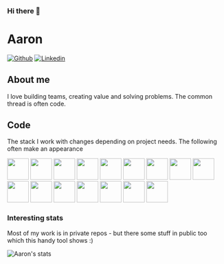 ### Hi there 👋

# Aaron

[![Github](https://img.shields.io/github/followers/anotherstarburst?label=Follow&style=social)](https://github.com/anotherstarburst)
[![Linkedin](https://img.shields.io/badge/-Aaron-blue?style=flat-square&logo=linkedin&logoColor=white&link=https://uk.linkedin.com/in/aaron-asaro/)](https://uk.linkedin.com/in/aaron-asaro)


## About me 

I love building teams, creating value and solving problems. The common thread is often code.

## Code

The stack I work with changes depending on project needs. The following often make an appearance

<code><img height="50" src="https://www.vectorlogo.zone/logos/python/python-ar21.svg"></code>
<code><img height="50" src="https://www.vectorlogo.zone/logos/pocoo_flask/pocoo_flask-ar21.svg"></code>
<code><img height="50" src="https://www.vectorlogo.zone/logos/redis/redis-ar21.svg"></code>
<code><img height="50" src="https://www.vectorlogo.zone/logos/mysql/mysql-horizontal.svg"></code>
<code><img height="50" src="https://www.vectorlogo.zone/logos/github/github-ar21.svg"></code>
<code><img height="50" src="https://www.vectorlogo.zone/logos/bitbucket/bitbucket-ar21.svg"></code>
<code><img height="50" src="https://www.vectorlogo.zone/logos/git-scm/git-scm-ar21.svg"></code>
<code><img height="50" src="https://www.vectorlogo.zone/logos/linux/linux-ar21.svg"></code>
<code><img height="50" src="https://www.vectorlogo.zone/logos/ubuntu/ubuntu-ar21.svg"></code>
<code><img height="50" src="https://www.vectorlogo.zone/logos/gnu_bash/gnu_bash-ar21.svg"></code>
<code><img height="50" src="https://www.vectorlogo.zone/logos/javascript/javascript-horizontal.svg"></code>
<code><img height="50" src="https://www.vectorlogo.zone/logos/reactjs/reactjs-ar21.svg"></code>
<code><img height="50" src="https://www.vectorlogo.zone/logos/getbootstrap/getbootstrap-ar21.svg"></code>
<code><img height="50" src="https://www.vectorlogo.zone/logos/google_appengine/google_appengine-ar21.svg"></code>
<code><img height="50" src="https://www.vectorlogo.zone/logos/amazon_aws/amazon_aws-ar21.svg"></code>
<code><img height="50" src="https://www.vectorlogo.zone/logos/wikipedia/wikipedia-ar21.svg"></code>


### Interesting stats

Most of my work is in private repos - but there some stuff in public too which this handy tool shows :)

![Aaron's stats](https://github-readme-stats.vercel.app/api?username=anotherstarburst&show_icons=true)


